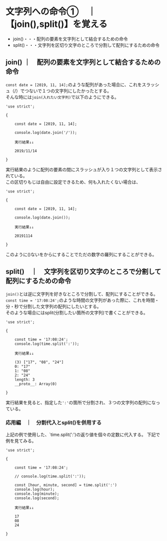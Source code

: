 # 文字列への命令①　｜　【join(),split()】を覚える

- join()・・・配列の要素を文字列として結合するための命令
- split()・・・文字列を区切り文字のところで分割して配列にするための命令

## join() ｜　配列の要素を文字列として結合するための命令

```const date = [2019, 11, 14];```のような配列があった場合に、これをスラッシュ（/）でつないで１つの文字列にしたかったとする。  
そんな時には`join(入れたい文字列)`で以下のようにできる。  
```
'use strict';

{

    const date = [2019, 11, 14];

    console.log(date.join('/'));
    
    実行結果↓↓
    
    2019/11/14

}
```

実行結果のように配列の要素の間にスラッシュが入り１つの文字列として表示されている。  
この区切りもじは自由に設定できるため、何も入れたくない場合は、  
```
'use strict';

{

    const date = [2019, 11, 14];

    console.log(date.join());
    
    実行結果↓↓
    
    20191114

}
```
このように()ないをからにすることでただの数字の羅列にすることができる。  

## split()　｜　文字列を区切り文字のところで分割して配列にするための命令  
`join()`とは逆に文字列を好きなところで分割して、配列にすることができる。  
`const time = '17:08:24';`のような時間の文字列があった際に、これを時間・分・秒で分割した文字列の配列にしたいとする。  
そのような場合にはsplit(分割したい箇所の文字列)で書くことができる。  
```
'use strict';

{

    const time = '17:08:24';
    console.log(time.split(':'));
    
    実行結果↓↓
    
    (3) ["17", "08", "24"]
    0: "17"
    1: "08"
    2: "24"
    length: 3
    __proto__: Array(0)

}

```
実行結果を見ると、指定した`':'`の箇所で分割され、３つの文字列の配列になっている。


### 応用編　｜　分割代入とsplit()を併用する

上記の例で使用した、`time.split(':')の返り値を個々の定数に代入する。
下記で例を見てみる。
```
'use strict';

{

    const time = '17:08:24';

    // console.log(time.split(':'));

    const [hour, minute, second] = time.split(':')
    console.log(hour);
    console.log(minute);
    console.log(second);

    実行結果↓↓
    
    17
    08
    24

}

```



